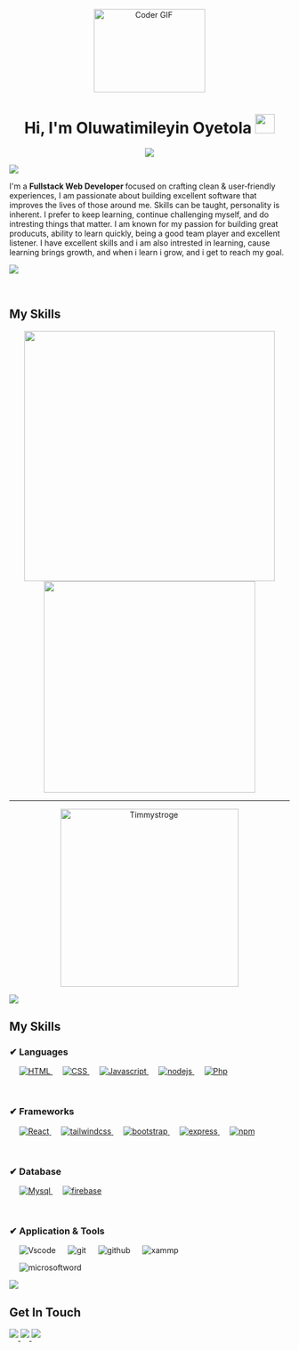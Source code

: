 <p align="center">
  <img src="https://media.giphy.com/media/SWoSkN6DxTszqIKEqv/giphy.gif" alt="Coder GIF" width="200" height="150">
</p>
<h1 align="center">Hi, I'm Oluwatimileyin Oyetola <img src="https://media.giphy.com/media/hvRJCLFzcasrR4ia7z/giphy.gif" width="35"></h1>

<p align="center">
  <a href="https://github.com/DenverCoder1/readme-typing-svg"><img src="https://readme-typing-svg.herokuapp.com?lines=Full+Stack+Web+Developer;Software+Engineer;Web+Designer&center=true&width=500&height=50"></a>
</p>

<img src="https://user-images.githubusercontent.com/73097560/115834477-dbab4500-a447-11eb-908a-139a6edaec5c.gif"></a>

<p>I'm a <b> Fullstack Web Developer </b> focused on crafting clean & user‑friendly experiences, I am passionate about building excellent software that improves the lives of those around me. Skills can be taught, personality is inherent. I prefer to keep learning, continue challenging myself, and do intresting things that matter.
I am known for my passion for building great producuts, ability to learn quickly, being a good team player and excellent listener. I have excellent skills and i am also intrested in learning, cause learning brings growth, and when i learn i grow, and i get to reach my goal.</p>

<img src="https://user-images.githubusercontent.com/73097560/115834477-dbab4500-a447-11eb-908a-139a6edaec5c.gif"></a>

<br/>
<h2>My Skills</h2>
<!-- <p align="center"><img src="https://streak-stats.demolab.com?user=TimmyStroge&theme=algolia" alt="Timmystroge"  /></p> -->
<p align="center">
  <a href="https://github.com/Timmystroge">
    <img align="center" src="https://github-readme-stats.vercel.app/api?username=Timmystroge&include_all_commits=true&count_private=true&show_icons=true&line_height=20&title_color=7A7ADB&icon_color=2234AE&text_color=D3D3D3&bg_color=0,000000,130F40" width="450"/>
  </a>

  <a href="https://github.com/Timmystroge">
    <img align="center" src="https://github-readme-streak-stats.herokuapp.com/?user=Timmystroge&theme=algolia" width="380"/>
  </a>
</p>
 <hr>
<p align="center">
<a href="https://github.com/Timmystroge"><img src="https://github-readme-stats.vercel.app/api/top-langs?username=Timmystroge&show_icons=true&locale=en&layout=compact&theme=tokyonight" width="320"  alt="Timmystroge"/></a>
</p>

<img src="https://user-images.githubusercontent.com/73097560/115834477-dbab4500-a447-11eb-908a-139a6edaec5c.gif"></a>

<h2>My Skills</h2>
<h3> ✔ Languages</h3>
<p align="left"> 
  &emsp; 
  <a href="https://www.w3.org/html/" target="_blank"> 
   <img alt="HTML" src="https://img.shields.io/badge/html5-%23E34F26.svg?style=for-the-badge&logo=html5&logoColor=white">
  </a>   
  &emsp;
  <a href="https://www.w3schools.com/css/" target="_blank">
    <img alt="CSS" src="https://img.shields.io/badge/css3-%231572B6.svg?style=for-the-badge&logo=css3&logoColor=white">
  </a>
   &emsp;
  <a href="https://www.w3schools.com/js" target="_blank"> 
    <img alt="Javascript" src="https://img.shields.io/badge/javascript%20-%23323330.svg?&style=for-the-badge&logo=javascript&logoColor=%23F7DF1E"/>
  </a>
   &emsp;
  <a href="https://nodejs.org/en/" target="_blank"> 
    <img alt="nodejs" src="https://img.shields.io/badge/node.js%20-%2343853D.svg?&style=for-the-badge&logo=node.js&logoColor=white"/>
  </a>
   &emsp;
  <a href="https://www.w3schools.com/php/" target="_blank"> 
    <img alt="Php" src="https://img.shields.io/badge/php-%23777BB4.svg?style=for-the-badge&logo=php&logoColor=white"/>
  </a>
</p>

<br/>

<h3> ✔ Frameworks </h3>
<p align="left">
  &emsp;
  <a href="https://www.w3schools.com/react/" target="_blank"> 
     <img alt="React" src="https://img.shields.io/badge/react%20-%2320232a.svg?&style=for-the-badge&logo=react&logoColor=%2361DAFB">
  </a>
  &emsp;
  <a href="https://tailwindcss.com/">
    <img alt="tailwindcss" src="https://img.shields.io/badge/Tailwind_CSS-38B2AC?style=for-the-badge&logo=tailwind-css&logoColor=white"/>
  </a>
  &emsp;
  <a href="https://getbootstrap.com/">
    <img alt="bootstrap" src="https://img.shields.io/badge/bootstrap%20-%23563D7C.svg?&style=for-the-badge&logo=bootstrap&logoColor=white"/>
  </a>
  &emsp;
  <a href="https://expressjs.com/">
    <img alt="express" src="https://img.shields.io/badge/Express.js-000000?style=for-the-badge&logo=express&logoColor=white"/>
  </a>
  &emsp;
  <a href="https://www.w3schools.com/nodejs/nodejs_npm.asp/">
    <img alt="npm" src="https://img.shields.io/badge/npm-CB3837?style=for-the-badge&logo=npm&logoColor=white"/>
  </a>
</p>

<br/>

<h3> ✔ Database </h3>
<p align="left">
  &emsp;
  <a href="https://www.mysql.com/" target="_blank"> 
     <img alt="Mysql" src="https://img.shields.io/badge/MySQL-00000F?style=for-the-badge&logo=mysql&logoColor=white">
  </a>
   &emsp;
  <a href="https://firebase.google.com/" target="_blank"> 
     <img alt="firebase" src="https://img.shields.io/badge/Firebase-%23316192.svg?style=for-the-badge&logo=firebase&logoColor=white">
  </a>
</p>

<br/>

<h3> ✔ Application & Tools </h3>
<p align="left">
  &emsp;
     <img alt="Vscode" src="https://img.shields.io/badge/Visual%20Studio%20Code-0078d7.svg?style=for-the-badge&logo=visual-studio-code&logoColor=white">
   &emsp;
     <img alt="git" src="https://img.shields.io/badge/git-%23F05033.svg?style=for-the-badge&logo=git&logoColor=white">
   &emsp;
     <img alt="github" src="https://img.shields.io/badge/github-%23121011.svg?style=for-the-badge&logo=github&logoColor=white">
   &emsp;
     <img alt="xammp" src="https://img.shields.io/badge/Xampp-F37623?style=for-the-badge&logo=xampp&logoColor=white">
  
   &emsp;
     <img alt="microsoftword" src="https://img.shields.io/badge/Microsoft_Word-217346?style=for-the-badge&logo=microsoft-word&logoColor=white">
 
</p>

<img src="https://user-images.githubusercontent.com/73097560/115834477-dbab4500-a447-11eb-908a-139a6edaec5c.gif"></a>

<h2>Get In Touch</h2>

<a href="https://www.instagram.com/timmystroge_" target="_blank">
<img src="https://img.shields.io/badge/instagram-%ff5851db.svg?color=f02b9a&style=for-the-badge&logo=instagram&logoColor=white" t=instagram style="margin-bottom: 5px;" />
</a>
 <a href="https://www.linkedin.com/in/oyetola-oluwatimileyin-b63392221" target="_blank">
<img src="https://img.shields.io/badge/LinkedIn-0e76a8?style=for-the-badge&logo=linkedin&logoColor=white"  style="margin-bottom: 5px;" />
</a>
</a>
 <a href="https://twitter.com/timmystroge" target="_blank">
<img src="https://img.shields.io/badge/Twitter-00B2FF?style=for-the-badge&logo=twitter&logoColor=white"  style="margin-bottom: 5px;" />
</a>


